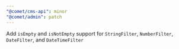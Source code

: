 ```yaml
---
"@comet/cms-api": minor
"@comet/admin": patch
---
```


Add `isEmpty` and `isNotEmpty` support for `StringFilter`, `NumberFilter`, `DateFilter`, and `DateTimeFilter`
